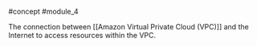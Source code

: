 #concept #module_4

The connection between [[Amazon Virtual Private Cloud (VPC)]] and the Internet to access resources within the VPC.

